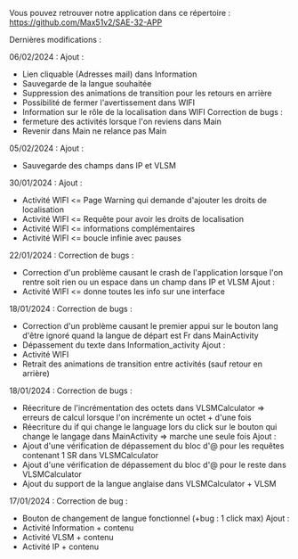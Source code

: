 Vous pouvez retrouver notre application dans ce répertoire : https://github.com/Max51v2/SAE-32-APP

Dernières modifications :

06/02/2024 :
Ajout :
  - Lien cliquable (Adresses mail) dans Information
  - Sauvegarde de la langue souhaitée
  - Suppression des animations de transition pour les retours en arrière
  - Possibilité de fermer l'avertissement dans WIFI
  - Information sur le rôle de la localisation dans WIFI
Correction de bugs :
  - fermeture des activités lorsque l'on reviens dans Main
  - Revenir dans Main ne relance pas Main

05/02/2024 :
Ajout :
  - Sauvegarde des champs dans IP et VLSM

30/01/2024 : 
Ajout :
  - Activité WIFI <= Page Warning qui demande d'ajouter les droits de localisation
  - Activité WIFI <= Requête pour avoir les droits de localisation
  - Activité WIFI <= informations complémentaires
  - Activité WIFI <= boucle infinie avec pauses

22/01/2024 : 
Correction de bugs : 
  - Correction d'un problème causant le crash de l'application lorsque l'on rentre soit rien ou un espace dans un champ dans IP et VLSM
Ajout :
  - Activité WIFI <= donne toutes les info sur une interface

18/01/2024 : 
Correction de bugs : 
  - Correction d'un problème causant le premier appui sur le bouton lang d'être ignoré quand la langue de départ est Fr dans MainActivity
  - Dépassement du texte dans Information_activity
Ajout :
  - Activité WIFI
  - Retrait des animations de transition entre activités (sauf retour en arrière)

18/01/2024 : 
Correction de bugs : 
  - Réecriture de l'incrémentation des octets dans VLSMCalculator => erreurs de calcul lorsque l'on incrémente un octet + d'une fois
  - Réecriture du if qui change le language lors du click sur le bouton qui change le langage dans MainActivity => marche une seule fois
Ajout :
  - Ajout d'une vérification de dépassement du bloc d'@ pour les requêtes contenant 1 SR dans VLSMCalculator
  - Ajout d'une vérification de dépassement du bloc d'@ pour le reste dans VLSMCalculator
  - Ajout du support de la langue anglaise dans VLSMCalculator + VLSM

17/01/2024 :
Correction de bug :
  - Bouton de changement de langue fonctionnel (+bug : 1 click max)
Ajout :
  - Activité Information + contenu
  - Activité VLSM + contenu
  - Activité IP + contenu
